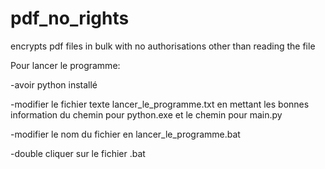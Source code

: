 # pdf_no_rights
encrypts pdf files in bulk with no authorisations other than reading the file

Pour lancer le programme:

-avoir python installé

-modifier le fichier texte lancer_le_programme.txt en mettant les bonnes information du chemin pour python.exe et le chemin pour main.py

-modifier le nom du fichier en lancer_le_programme.bat

-double cliquer sur le fichier .bat
